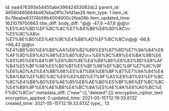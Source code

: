 id: ea4476393e54455abe39642453082dc2
parent_id: 46560465684b467eba0ff1c7efd1ae26
item_type: 1
item_id: 6c78eabe63174b59b4004000c2fea08b
item_updated_time: 1621079700663
title_diff: 
body_diff: "@@ -47,9 +47,8 @@\\n %E5%A5%BD%EF%BC%8C%E7%84%B6%E8%80%8C\\n-%E5%9C%A8\\n %E7%8E%B0%E5%AE%9E%E4%B8%AD%EF%BC%8C\\n@@ -66,8 +66,43 @@\\n %E4%B8%80%E4%B8%AA%E6%B2%89%E9%87%8D%E7%9A%84%E8%AF%9D%E9%A2%98%E3%80%82\\n+%E6%9C%89%E4%BA%9B%E6%83%85%E6%84%9F%E6%80%8E%E4%B9%88%E8%83%BD%E8%AF%B4%E5%BF%98%E5%B0%B1%E5%BF%98%EF%BC%9F%E7%9C%9F%E6%AD%A3%E4%BB%98%E5%87%BA%E8%BF%87%E7%9A%84%E4%BA%BA%EF%BC%8C%E9%83%BD%E7%9F%A5%E9%81%93%EF%BC%8C%E4%B8%80%E6%AE%B5%E8%AE%B0%E5%BF%86%EF%BC%8C%E4%B9%9F%E8%AE%B8%E4%BC%9A%E5%AE%9A%E6%A0%BC%EF%BC%8C\\n"
metadata_diff: {"new":{},"deleted":[]}
encryption_cipher_text: 
encryption_applied: 0
updated_time: 2021-05-15T12:19:33.613Z
created_time: 2021-05-15T12:19:33.613Z
type_: 13